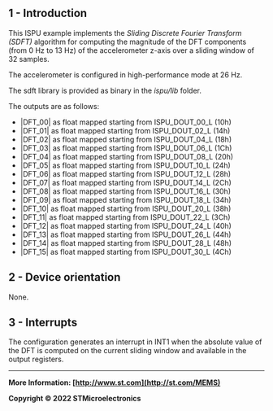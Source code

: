 ## 1 - Introduction

This ISPU example implements the *Sliding Discrete Fourier Transform (SDFT)* algorithm for computing the magnitude of the DFT components (from 0 Hz to 13 Hz) of the accelerometer z-axis over a sliding window of 32 samples.

The accelerometer is configured in high-performance mode at 26 Hz.

The sdft library is provided as binary in the *ispu/lib* folder.

The outputs are as follows:

* |DFT_00| as float mapped starting from ISPU_DOUT_00_L (10h)
* |DFT_01| as float mapped starting from ISPU_DOUT_02_L (14h)
* |DFT_02| as float mapped starting from ISPU_DOUT_04_L (18h)
* |DFT_03| as float mapped starting from ISPU_DOUT_06_L (1Ch)
* |DFT_04| as float mapped starting from ISPU_DOUT_08_L (20h)
* |DFT_05| as float mapped starting from ISPU_DOUT_10_L (24h)
* |DFT_06| as float mapped starting from ISPU_DOUT_12_L (28h)
* |DFT_07| as float mapped starting from ISPU_DOUT_14_L (2Ch)
* |DFT_08| as float mapped starting from ISPU_DOUT_16_L (30h)
* |DFT_09| as float mapped starting from ISPU_DOUT_18_L (34h)
* |DFT_10| as float mapped starting from ISPU_DOUT_20_L (38h)
* |DFT_11| as float mapped starting from ISPU_DOUT_22_L (3Ch)
* |DFT_12| as float mapped starting from ISPU_DOUT_24_L (40h)
* |DFT_13| as float mapped starting from ISPU_DOUT_26_L (44h)
* |DFT_14| as float mapped starting from ISPU_DOUT_28_L (48h)
* |DFT_15| as float mapped starting from ISPU_DOUT_30_L (4Ch)

## 2 - Device orientation

None.

## 3 - Interrupts

The configuration generates an interrupt in INT1 when the absolute value of the
DFT is computed on the current sliding window and available in the output registers.

------

**More Information: [http://www.st.com](http://st.com/MEMS)**

**Copyright © 2022 STMicroelectronics**